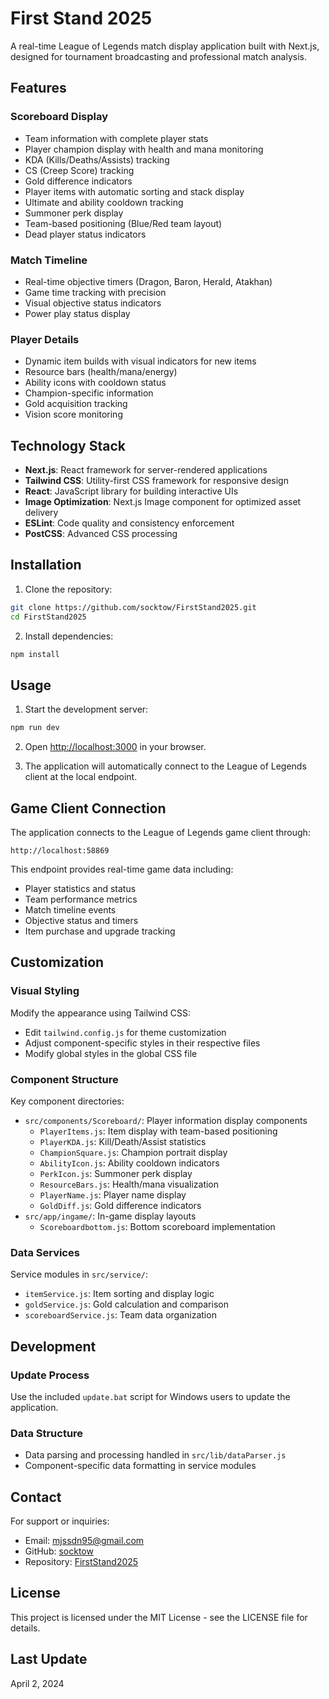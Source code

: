 # First Stand 2025

A real-time League of Legends match display application built with Next.js, designed for tournament broadcasting and professional match analysis.

## Features

### Scoreboard Display
- Team information with complete player stats
- Player champion display with health and mana monitoring
- KDA (Kills/Deaths/Assists) tracking
- CS (Creep Score) tracking
- Gold difference indicators
- Player items with automatic sorting and stack display
- Ultimate and ability cooldown tracking
- Summoner perk display
- Team-based positioning (Blue/Red team layout)
- Dead player status indicators

### Match Timeline
- Real-time objective timers (Dragon, Baron, Herald, Atakhan)
- Game time tracking with precision
- Visual objective status indicators
- Power play status display

### Player Details
- Dynamic item builds with visual indicators for new items
- Resource bars (health/mana/energy)
- Ability icons with cooldown status
- Champion-specific information
- Gold acquisition tracking
- Vision score monitoring

## Technology Stack

- **Next.js**: React framework for server-rendered applications
- **Tailwind CSS**: Utility-first CSS framework for responsive design
- **React**: JavaScript library for building interactive UIs
- **Image Optimization**: Next.js Image component for optimized asset delivery
- **ESLint**: Code quality and consistency enforcement
- **PostCSS**: Advanced CSS processing

## Installation

1. Clone the repository:
```bash
git clone https://github.com/socktow/FirstStand2025.git
cd FirstStand2025
```

2. Install dependencies:
```bash
npm install
```

## Usage

1. Start the development server:
```bash
npm run dev
```

2. Open [http://localhost:3000](http://localhost:3000) in your browser.

3. The application will automatically connect to the League of Legends client at the local endpoint.

## Game Client Connection

The application connects to the League of Legends game client through:
```
http://localhost:58869
```

This endpoint provides real-time game data including:
- Player statistics and status
- Team performance metrics
- Match timeline events
- Objective status and timers
- Item purchase and upgrade tracking

## Customization

### Visual Styling
Modify the appearance using Tailwind CSS:
- Edit `tailwind.config.js` for theme customization
- Adjust component-specific styles in their respective files
- Modify global styles in the global CSS file

### Component Structure
Key component directories:
- `src/components/Scoreboard/`: Player information display components
  - `PlayerItems.js`: Item display with team-based positioning
  - `PlayerKDA.js`: Kill/Death/Assist statistics 
  - `ChampionSquare.js`: Champion portrait display
  - `AbilityIcon.js`: Ability cooldown indicators
  - `PerkIcon.js`: Summoner perk display
  - `ResourceBars.js`: Health/mana visualization
  - `PlayerName.js`: Player name display
  - `GoldDiff.js`: Gold difference indicators
- `src/app/ingame/`: In-game display layouts
  - `Scoreboardbottom.js`: Bottom scoreboard implementation

### Data Services
Service modules in `src/service/`:
- `itemService.js`: Item sorting and display logic
- `goldService.js`: Gold calculation and comparison
- `scoreboardService.js`: Team data organization

## Development

### Update Process
Use the included `update.bat` script for Windows users to update the application.

### Data Structure
- Data parsing and processing handled in `src/lib/dataParser.js`
- Component-specific data formatting in service modules

## Contact

For support or inquiries:
- Email: mjssdn95@gmail.com
- GitHub: [socktow](https://github.com/socktow)
- Repository: [FirstStand2025](https://github.com/socktow/FirstStand2025)

## License

This project is licensed under the MIT License - see the LICENSE file for details.

## Last Update
April 2, 2024




